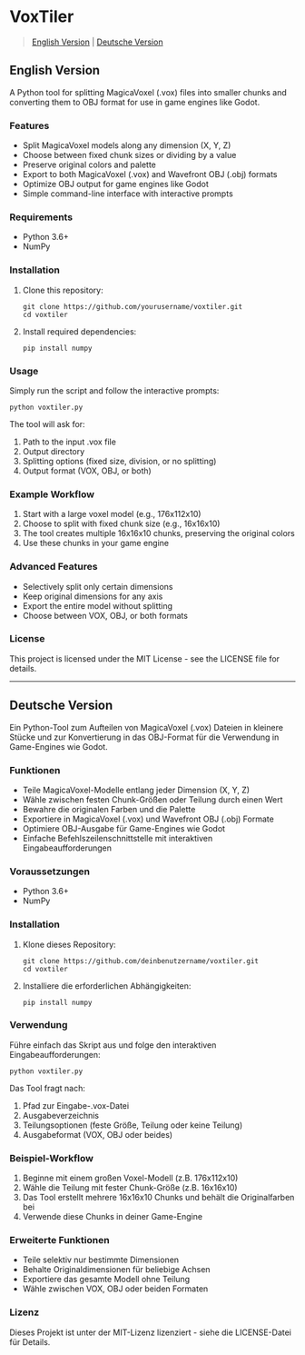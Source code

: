 # VoxTiler

> [English Version](#english-version) | [Deutsche Version](#deutsche-version)

## English Version

A Python tool for splitting MagicaVoxel (.vox) files into smaller chunks and converting them to OBJ format for use in game engines like Godot.

### Features

- Split MagicaVoxel models along any dimension (X, Y, Z)
- Choose between fixed chunk sizes or dividing by a value
- Preserve original colors and palette
- Export to both MagicaVoxel (.vox) and Wavefront OBJ (.obj) formats
- Optimize OBJ output for game engines like Godot
- Simple command-line interface with interactive prompts

### Requirements

- Python 3.6+
- NumPy

### Installation

1. Clone this repository:
   ```
   git clone https://github.com/yourusername/voxtiler.git
   cd voxtiler
   ```

2. Install required dependencies:
   ```
   pip install numpy
   ```

### Usage

Simply run the script and follow the interactive prompts:

```
python voxtiler.py
```

The tool will ask for:
1. Path to the input .vox file
2. Output directory
3. Splitting options (fixed size, division, or no splitting)
4. Output format (VOX, OBJ, or both)

### Example Workflow

1. Start with a large voxel model (e.g., 176x112x10)
2. Choose to split with fixed chunk size (e.g., 16x16x10)
3. The tool creates multiple 16x16x10 chunks, preserving the original colors
4. Use these chunks in your game engine

### Advanced Features

- Selectively split only certain dimensions
- Keep original dimensions for any axis
- Export the entire model without splitting
- Choose between VOX, OBJ, or both formats

### License

This project is licensed under the MIT License - see the LICENSE file for details.

---

## Deutsche Version

Ein Python-Tool zum Aufteilen von MagicaVoxel (.vox) Dateien in kleinere Stücke und zur Konvertierung in das OBJ-Format für die Verwendung in Game-Engines wie Godot.

### Funktionen

- Teile MagicaVoxel-Modelle entlang jeder Dimension (X, Y, Z)
- Wähle zwischen festen Chunk-Größen oder Teilung durch einen Wert
- Bewahre die originalen Farben und die Palette
- Exportiere in MagicaVoxel (.vox) und Wavefront OBJ (.obj) Formate
- Optimiere OBJ-Ausgabe für Game-Engines wie Godot
- Einfache Befehlszeilenschnittstelle mit interaktiven Eingabeaufforderungen

### Voraussetzungen

- Python 3.6+
- NumPy

### Installation

1. Klone dieses Repository:
   ```
   git clone https://github.com/deinbenutzername/voxtiler.git
   cd voxtiler
   ```

2. Installiere die erforderlichen Abhängigkeiten:
   ```
   pip install numpy
   ```

### Verwendung

Führe einfach das Skript aus und folge den interaktiven Eingabeaufforderungen:

```
python voxtiler.py
```

Das Tool fragt nach:
1. Pfad zur Eingabe-.vox-Datei
2. Ausgabeverzeichnis
3. Teilungsoptionen (feste Größe, Teilung oder keine Teilung)
4. Ausgabeformat (VOX, OBJ oder beides)

### Beispiel-Workflow

1. Beginne mit einem großen Voxel-Modell (z.B. 176x112x10)
2. Wähle die Teilung mit fester Chunk-Größe (z.B. 16x16x10)
3. Das Tool erstellt mehrere 16x16x10 Chunks und behält die Originalfarben bei
4. Verwende diese Chunks in deiner Game-Engine

### Erweiterte Funktionen

- Teile selektiv nur bestimmte Dimensionen
- Behalte Originaldimensionen für beliebige Achsen
- Exportiere das gesamte Modell ohne Teilung
- Wähle zwischen VOX, OBJ oder beiden Formaten

### Lizenz

Dieses Projekt ist unter der MIT-Lizenz lizenziert - siehe die LICENSE-Datei für Details.
